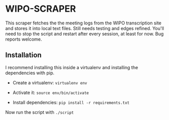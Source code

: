 WIPO-SCRAPER
============

This scraper fetches the the meeting logs from the WIPO transcription site and
stores it into local text files.  Still needs testing and edges refined.
You'll need to stop the script and restart after every session, at least for
now.  Bug reports welcome.

Installation
------------
I recommend installing this inside a virtualenv and installing the dependencies with pip.

* Create a virtualenv: `virtualenv env`

* Activate it: `source env/bin/activate`

* Install dependencies: `pip install -r requirements.txt`

Now run the script with
`./script`
